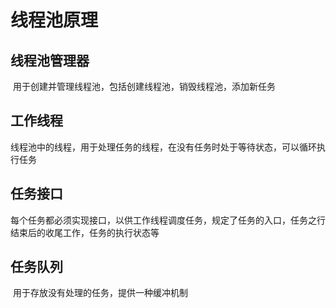 # 线程池原理

## 线程池管理器

​	用于创建并管理线程池，包括创建线程池，销毁线程池，添加新任务

## 工作线程

​	线程池中的线程，用于处理任务的线程，在没有任务时处于等待状态，可以循环执行任务

## 任务接口

​	每个任务都必须实现接口，以供工作线程调度任务，规定了任务的入口，任务之行结束后的收尾工作，任务的执行状态等

## 任务队列

​	用于存放没有处理的任务，提供一种缓冲机制
